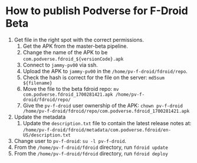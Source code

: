 # How to publish Podverse for F-Droid Beta

1) Get file in the right spot with the correct permissions.
    1) Get the APK from the master-beta pipeline.
    2) Change the name of the APK to be `com.podverse.fdroid_${versionCode}.apk`
    3) Connect to `jammy-pv00` via ssh.
    4) Upload the APK to `jammy-pv00` in the `/home/pv-f-droid/fdroid/repo`.
    5) Check the hash is correct for the file on the server: `md5sum ${filename}`
    6) Move the file to the beta fdroid repo: `mv com.podverse.fdroid_1700281421.apk /home/pv-f-droid/fdroid/repo/`
    7) Give the `pv-f-droid` user ownership of the APK: `chown pv-f-droid /home/pv-f-droid/fdroid/repo/com.podverse.fdroid_1700281421.apk`
2) Update the metadata
    1) Update the `description.txt` file to contain the latest release notes at: `/home/pv-f-droid/fdroid/metadata/com.podverse.fdroid/en-US/description.txt`
3) Change user to `pv-f-droid`: `su -l pv-f-droid`.
4) From the `/home/pv-f-droid/fdroid` directory, run `fdroid update`
5) From the `/home/pv-f-droid/fdroid` directory, run `fdroid deploy`
